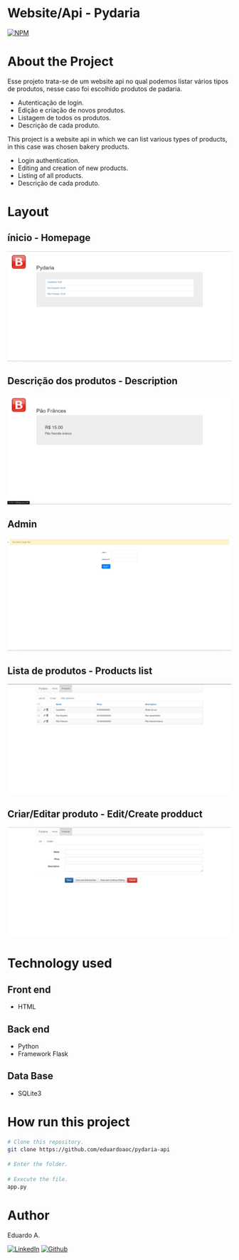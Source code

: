 # Website/Api - Pydaria

[![NPM](https://img.shields.io/npm/l/react)]() 

# About the Project

Esse projeto trata-se de um website api no qual podemos listar vários tipos de produtos, nesse caso
foi escolhido produtos de padaria. 

- Autenticação de login.
- Edição e criação de novos produtos.
- Listagem de todos os produtos.
- Descrição de cada produto.

This project is a website api in which we can list various types of products, in this case 
was chosen bakery products.  

- Login authentication.
- Editing and creation of new products.   
- Listing of all products.
- Descrição de cada produto.

# Layout
## ínicio - Homepage
![Layout App](https://github.com/eduardoaoc/api/blob/main/assets/inicio.PNG) 
## Descrição dos produtos - Description
![Layout App](https://github.com/eduardoaoc/api/blob/main/assets/description.PNG)
## Admin
![Layout App](https://github.com/eduardoaoc/api/blob/main/assets/admin.PNG)
## Lista de produtos - Products list
![Layout App](https://github.com/eduardoaoc/api/blob/main/assets/products.PNG)
## Criar/Editar produto - Edit/Create prodduct
![Layout App](https://github.com/eduardoaoc/api/blob/main/assets/products-create.PNG)


# Technology used

## Front end
- HTML

## Back end
- Python
- Framework Flask

## Data Base
- SQLite3


# How run this project

```bash
# Clone this repository.
git clone https://github.com/eduardoaoc/pydaria-api

# Enter the folder.

# Execute the file.
app.py
```


# Author

Eduardo A.

 [![LinkedIn](https://img.shields.io/badge/LinkedIn-%230077B5.svg?&style=flat-square&logo=linkedin&logoColor=white)](https://www.linkedin.com/in/eduardo-augusto-41436b233/) 
 [![Github](https://img.shields.io/github/followers/eduardoaoc?style=social)](https://github.com/eduardoaoc)
